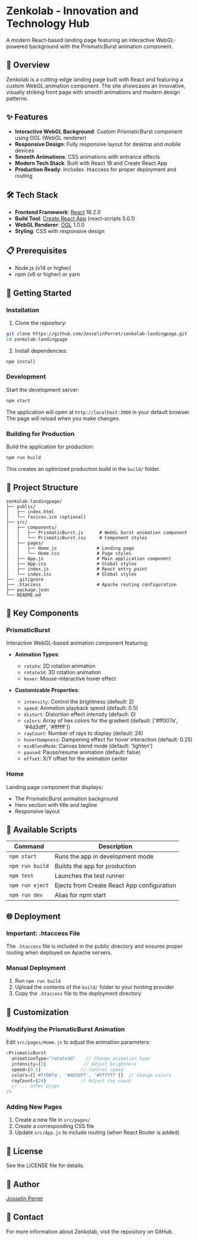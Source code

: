 # Zenkolab - Innovation and Technology Hub

A modern React-based landing page featuring an interactive WebGL-powered background with the PrismaticBurst animation component.

## 🎯 Overview

Zenkolab is a cutting-edge landing page built with React and featuring a custom WebGL animation component. The site showcases an innovative, visually striking front page with smooth animations and modern design patterns.

## ✨ Features

- **Interactive WebGL Background**: Custom PrismaticBurst component using OGL (WebGL renderer)
- **Responsive Design**: Fully responsive layout for desktop and mobile devices
- **Smooth Animations**: CSS animations with entrance effects
- **Modern Tech Stack**: Built with React 18 and Create React App
- **Production Ready**: Includes .htaccess for proper deployment and routing

## 🛠️ Tech Stack

- **Frontend Framework**: [React](https://react.dev/) 18.2.0
- **Build Tool**: [Create React App](https://create-react-app.dev/) (react-scripts 5.0.1)
- **WebGL Renderer**: [OGL](https://ogl.dev/) 1.0.0
- **Styling**: CSS with responsive design

## 📋 Prerequisites

- Node.js (v14 or higher)
- npm (v6 or higher) or yarn

## 🚀 Getting Started

### Installation

1. Clone the repository:
```bash
git clone https://github.com/JosselinPerret/zenkolab-landingpage.git
cd zenkolab-landingpage
```

2. Install dependencies:
```bash
npm install
```

### Development

Start the development server:
```bash
npm start
```

The application will open at `http://localhost:3000` in your default browser. The page will reload when you make changes.

### Building for Production

Build the application for production:
```bash
npm run build
```

This creates an optimized production build in the `build/` folder.

## 📁 Project Structure

```
zenkolab-landingpage/
├── public/
│   ├── index.html
│   └── favicon.ico (optional)
├── src/
│   ├── components/
│   │   ├── PrismaticBurst.js      # WebGL burst animation component
│   │   └── PrismaticBurst.css     # Component styles
│   ├── pages/
│   │   ├── Home.js               # Landing page
│   │   └── Home.css              # Page styles
│   ├── App.js                    # Main application component
│   ├── App.css                   # Global styles
│   ├── index.js                  # React entry point
│   └── index.css                 # Global styles
├── .gitignore
├── .htaccess                     # Apache routing configuration
├── package.json
└── README.md
```

## 🎨 Key Components

### PrismaticBurst

Interactive WebGL-based animation component featuring:

- **Animation Types**: 
  - `rotate`: 2D rotation animation
  - `rotate3d`: 3D rotation animation
  - `hover`: Mouse-interactive hover effect

- **Customizable Properties**:
  - `intensity`: Control the brightness (default: 2)
  - `speed`: Animation playback speed (default: 0.5)
  - `distort`: Distortion effect intensity (default: 0)
  - `colors`: Array of hex colors for the gradient (default: ['#ff007a', '#4d3dff', '#ffffff'])
  - `rayCount`: Number of rays to display (default: 24)
  - `hoverDampness`: Dampening effect for hover interaction (default: 0.25)
  - `mixBlendMode`: Canvas blend mode (default: 'lighten')
  - `paused`: Pause/resume animation (default: false)
  - `offset`: X/Y offset for the animation center

### Home

Landing page component that displays:
- The PrismaticBurst animation background
- Hero section with title and tagline
- Responsive layout

## 📝 Available Scripts

| Command | Description |
|---------|-------------|
| `npm start` | Runs the app in development mode |
| `npm run build` | Builds the app for production |
| `npm test` | Launches the test runner |
| `npm run eject` | Ejects from Create React App configuration |
| `npm run dev` | Alias for npm start |

## 🌐 Deployment

### Important: .htaccess File

The `.htaccess` file is included in the public directory and ensures proper routing when deployed on Apache servers.

### Manual Deployment

1. Run `npm run build`
2. Upload the contents of the `build/` folder to your hosting provider
3. Copy the `.htaccess` file to the deployment directory

## 🚀 Customization

### Modifying the PrismaticBurst Animation

Edit `src/pages/Home.js` to adjust the animation parameters:

```javascript
<PrismaticBurst
  animationType="rotate3d"    // Change animation type
  intensity={2}              // Adjust brightness
  speed={0.5}               // Control speed
  colors={['#ff007a', '#4d3dff', '#ffffff']}  // Change colors
  rayCount={24}             // Adjust ray count
  // ... other props
/>
```

### Adding New Pages

1. Create a new file in `src/pages/`
2. Create a corresponding CSS file
3. Update `src/App.js` to include routing (when React Router is added)

## 📄 License

See the LICENSE file for details.

## 👤 Author

[Josselin Perret](https://github.com/JosselinPerret)

## 📧 Contact

For more information about Zenkolab, visit the repository on GitHub.